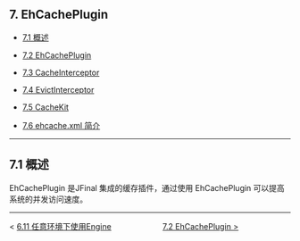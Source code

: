 ## 7. EhCachePlugin

- [7.1 概述]()

- [7.2 EhCachePlugin](7.2_EhCachePlugin.md)

- [7.3 CacheInterceptor](7.3_CacheInterceptor.md)

- [7.4 EvictInterceptor](7.4_EvictInterceptor.md)

- [7.5 CacheKit](7.5_CacheKit.md)

- [7.6 ehcache.xml 简介](7.6_ehcache.xml简介.md)

---

## 7.1 概述

EhCachePlugin 是JFinal 集成的缓存插件，通过使用 EhCachePlugin 可以提高系统的并发访问速度。

---

< [6.11 任意环境下使用Engine](6.11——任意环境下使用Engine.md) &emsp;&emsp;&emsp;&emsp;&emsp;&emsp; [7.2 EhCachePlugin >](7.2_EhCachePlugin.md)

